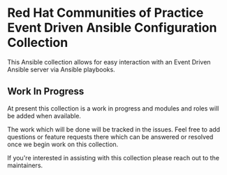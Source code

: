 # Red Hat Communities of Practice Event Driven Ansible Configuration Collection

This Ansible collection allows for easy interaction with an Event Driven Ansible server via Ansible playbooks.

## Work In Progress

At present this collection is a work in progress and modules and roles will be added when available.

The work which will be done will be tracked in the issues. Feel free to add questions or feature requests there which can be answered or resolved once we begin work on this collection.

If you're interested in assisting with this collection please reach out to the maintainers.
